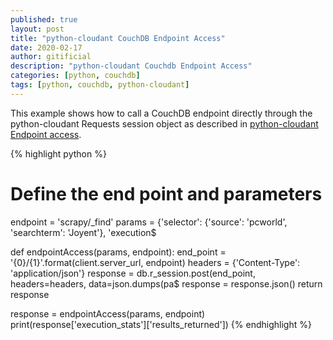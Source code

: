 ```yaml
---
published: true
layout: post
title: "python-cloudant CouchDB Endpoint Access"
date: 2020-02-17
author: gitificial
description: "python-cloudant Couchdb Endpoint Access"
categories: [python, couchdb]
tags: [python, couchdb, python-cloudant]
---
```


This example shows how to call a CouchDB endpoint directly through the python-cloudant Requests session object as described in [python-cloudant Endpoint access](https://python-cloudant.readthedocs.io/en/latest/getting_started.html#endpoint-access).



{% highlight python %}
# Define the end point and parameters
endpoint = 'scrapy/_find'
params = {'selector': {'source': 'pcworld', 'searchterm': 'Joyent'}, 'execution$

def endpointAccess(params, endpoint):
    end_point = '{0}/{1}'.format(client.server_url, endpoint)
    headers = {'Content-Type': 'application/json'}
    response = db.r_session.post(end_point, headers=headers, data=json.dumps(pa$
    response = response.json()
    return response

response = endpointAccess(params, endpoint)
print(response['execution_stats']['results_returned'])
{% endhighlight %}


